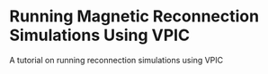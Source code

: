 # Running Magnetic Reconnection Simulations Using VPIC
A tutorial on running reconnection simulations using VPIC
